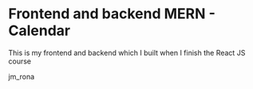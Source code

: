 # Frontend and backend MERN - Calendar

This is my frontend and backend which I built when I finish the React JS course

jm_rona
